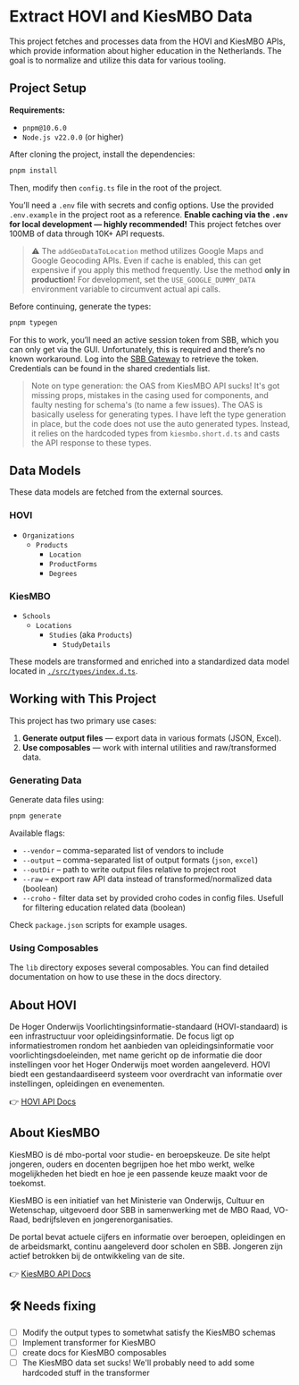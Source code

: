 # Extract HOVI and KiesMBO Data

This project fetches and processes data from the HOVI and KiesMBO APIs, which provide information about higher education in the Netherlands. The goal is to normalize and utilize this data for various tooling.

## Project Setup

**Requirements:**
- `pnpm@10.6.0`
- `Node.js v22.0.0` (or higher)

After cloning the project, install the dependencies:

```bash
pnpm install
```

Then, modify then `config.ts` file in the root of the project.

You’ll need a `.env` file with secrets and config options. Use the provided `.env.example` in the project root as a reference. **Enable caching via the `.env` for local development — highly recommended!** This project fetches over 100MB of data through 10K+ API requests.

> ⚠️ The `addGeoDataToLocation` method utilizes Google Maps and Google Geocoding APIs. Even if cache is enabled, this can get expensive if you apply this method frequently. Use the method **only in production**! For development, set the `USE_GOOGLE_DUMMY_DATA` environment variable to circumvent actual api calls.

Before continuing, generate the types:

```bash
pnpm typegen
```

For this to work, you’ll need an active session token from SBB, which you can only get via the GUI. Unfortunately, this is required and there’s no known workaround. Log into the [SBB Gateway](https://gateway-portal.s-bb.nl) to retrieve the token. Credentials can be found in the shared credentials list.

> Note on type generation: the OAS from KiesMBO API sucks! It's got missing props, mistakes in the casing used for components, and faulty nesting for schema's (to name a few issues). The OAS is basically useless for generating types. I have left the type generation in place, but the code does not use the auto generated types. Instead, it relies on the hardcoded types from `kiesmbo.short.d.ts` and casts the API response to these types.

## Data Models
These data models are fetched from the external sources.

### HOVI

- `Organizations`
  - `Products`
    - `Location`
    - `ProductForms`
    - `Degrees`

### KiesMBO

- `Schools`
  - `Locations`
    - `Studies` (aka `Products`)
      - `StudyDetails`

These models are transformed and enriched into a standardized data model located in [`./src/types/index.d.ts`](./src/types/index.d.ts).

## Working with This Project

This project has two primary use cases:

1. **Generate output files** — export data in various formats (JSON, Excel).
2. **Use composables** — work with internal utilities and raw/transformed data.

### Generating Data

Generate data files using:

```bash
pnpm generate
```

Available flags:
- `--vendor` – comma-separated list of vendors to include
- `--output` – comma-separated list of output formats (`json`, `excel`)
- `--outDir` – path to write output files relative to project root
- `--raw` – export raw API data instead of transformed/normalized data (boolean)
- `--croho` - filter data set by provided croho codes in config files. Usefull for filtering education related data (boolean)

Check `package.json` scripts for example usages.

### Using Composables

The `lib` directory exposes several composables. You can find detailed documentation on how to use these in the docs directory.

## About HOVI

De Hoger Onderwijs Voorlichtingsinformatie-standaard (HOVI-standaard) is een infrastructuur voor opleidingsinformatie. De focus ligt op informatiestromen rondom het aanbieden van opleidingsinformatie voor voorlichtingsdoeleinden, met name gericht op de informatie die door instellingen voor het Hoger Onderwijs moet worden aangeleverd. HOVI biedt een gestandaardiseerd systeem voor overdracht van informatie over instellingen, opleidingen en evenementen.

👉 [HOVI API Docs](https://api.hovi.nl/hovi-api-test/)

## About KiesMBO

KiesMBO is dé mbo-portal voor studie- en beroepskeuze. De site helpt jongeren, ouders en docenten begrijpen hoe het mbo werkt, welke mogelijkheden het biedt en hoe je een passende keuze maakt voor de toekomst.

KiesMBO is een initiatief van het Ministerie van Onderwijs, Cultuur en Wetenschap, uitgevoerd door SBB in samenwerking met de MBO Raad, VO-Raad, bedrijfsleven en jongerenorganisaties.

De portal bevat actuele cijfers en informatie over beroepen, opleidingen en de arbeidsmarkt, continu aangeleverd door scholen en SBB. Jongeren zijn actief betrokken bij de ontwikkeling van de site.

👉 [KiesMBO API Docs](https://gateway-portal.s-bb.nl/api-details#api=kiesmbo-api&operation=Export)


## 🛠️ Needs fixing
- [ ] Modify the output types to sometwhat satisfy the KiesMBO schemas
- [ ] Implement transformer for KiesMBO
- [ ] create docs for KiesMBO composables
- [ ] The KiesMBO data set sucks! We'll probably need to add some hardcoded stuff in the transformer